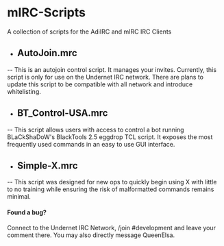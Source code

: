 # mIRC-Scripts
A collection of scripts for the AdiIRC and mIRC IRC Clients

- ## AutoJoin.mrc
-- This is an autojoin control script. It manages your invites. Currently, this script is only for use on the Undernet IRC network. There are plans to update this script to be compatible with all network and introduce whitelisting. 
- ## BT_Control-USA.mrc
-- This script allows users with access to control a bot running BLaCkShaDoW's BlackTools 2.5 eggdrop TCL script. It exposes the most frequently used commands in an easy to use GUI interface. 
- ## Simple-X.mrc
-- This script was designed for new ops to quickly begin using X with little to no training while ensuring the risk of malformatted commands remains minimal.

#### Found a bug?
Connect to the Undernet IRC Network, /join #development and leave your comment there. 
You may also directly message QueenElsa.
